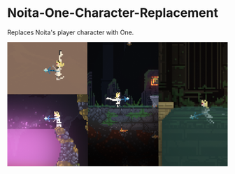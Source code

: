 # Noita-One-Character-Replacement
 Replaces Noita's player character with One.
 
 ![preview](https://raw.githubusercontent.com/a-One-Fan/Noita-One-Character-Replacement/one/workshop_preview_image.png)
